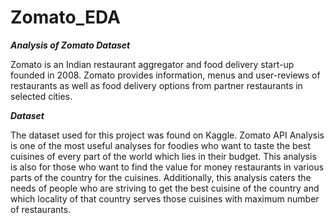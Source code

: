 # Zomato_EDA

***Analysis of Zomato Dataset***

Zomato is an Indian restaurant aggregator and food delivery start-up founded in 2008. Zomato provides information, menus and user-reviews of restaurants as well as food delivery options from partner restaurants in selected cities.

***Dataset***

The dataset used for this project was found on Kaggle. Zomato API Analysis is one of the most useful analyses for foodies who want to taste the best cuisines of every part of the world which lies in their budget. This analysis is also for those who want to find the value for money restaurants in various parts of the country for the cuisines. Additionally, this analysis caters the needs of people who are striving to get the best cuisine of the country and which locality of that country serves those cuisines with maximum number of restaurants.
